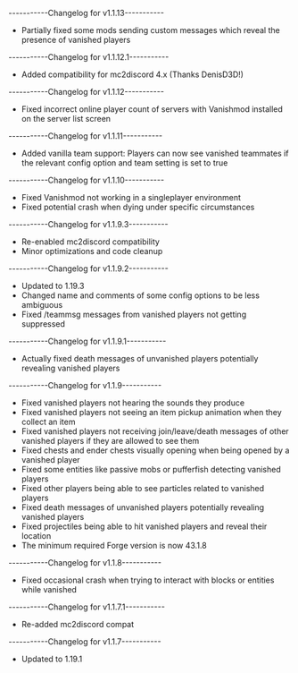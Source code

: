 -----------Changelog for v1.1.13-----------

- Partially fixed some mods sending custom messages which reveal the presence of vanished players
  
-----------Changelog for v1.1.12.1-----------

- Added compatibility for mc2discord 4.x (Thanks DenisD3D!)

-----------Changelog for v1.1.12-----------

- Fixed incorrect online player count of servers with Vanishmod installed on the server list screen
  
-----------Changelog for v1.1.11-----------

- Added vanilla team support: Players can now see vanished teammates if the relevant config option and team setting is set to true

-----------Changelog for v1.1.10-----------

- Fixed Vanishmod not working in a singleplayer environment
- Fixed potential crash when dying under specific circumstances

-----------Changelog for v1.1.9.3-----------

- Re-enabled mc2discord compatibility
- Minor optimizations and code cleanup

-----------Changelog for v1.1.9.2-----------

- Updated to 1.19.3
- Changed name and comments of some config options to be less ambiguous
- Fixed /teammsg messages from vanished players not getting suppressed

-----------Changelog for v1.1.9.1-----------

- Actually fixed death messages of unvanished players potentially revealing vanished players

-----------Changelog for v1.1.9-----------

- Fixed vanished players not hearing the sounds they produce
- Fixed vanished players not seeing an item pickup animation when they collect an item
- Fixed vanished players not receiving join/leave/death messages of other vanished players if they are allowed to see them
- Fixed chests and ender chests visually opening when being opened by a vanished player
- Fixed some entities like passive mobs or pufferfish detecting vanished players
- Fixed other players being able to see particles related to vanished players
- Fixed death messages of unvanished players potentially revealing vanished players
- Fixed projectiles being able to hit vanished players and reveal their location
- The minimum required Forge version is now 43.1.8

-----------Changelog for v1.1.8-----------

- Fixed occasional crash when trying to interact with blocks or entities while vanished

-----------Changelog for v1.1.7.1-----------

- Re-added mc2discord compat

-----------Changelog for v1.1.7-----------

- Updated to 1.19.1